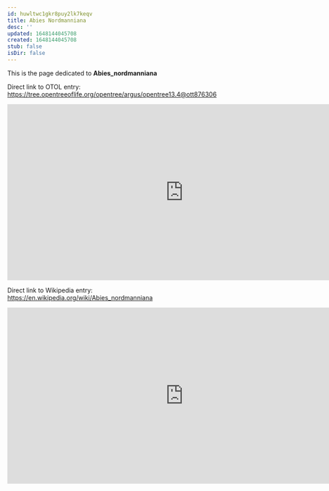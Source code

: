 ```yaml
---
id: huwltwc1gkr8puy2lk7keqv
title: Abies Nordmanniana
desc: ''
updated: 1648144045708
created: 1648144045708
stub: false
isDir: false
---
```

This is the page dedicated to **Abies_nordmanniana**


Direct link to OTOL entry: https://tree.opentreeoflife.org/opentree/argus/opentree13.4@ott876306



<html>
    <body>
    <iframe src="https://tree.opentreeoflife.org/opentree/argus/opentree13.4@ott876306"
    width="800" height="400" frameborder="0" allowfullscreen> </iframe>
    </body>
</html>
    


Direct link to Wikipedia entry: https://en.wikipedia.org/wiki/Abies_nordmanniana



<html>
    <body>
    <iframe src="https://en.wikipedia.org/wiki/Abies_nordmanniana"
    width="800" height="400" frameborder="0" allowfullscreen> </iframe>
    </body>
</html>
    
